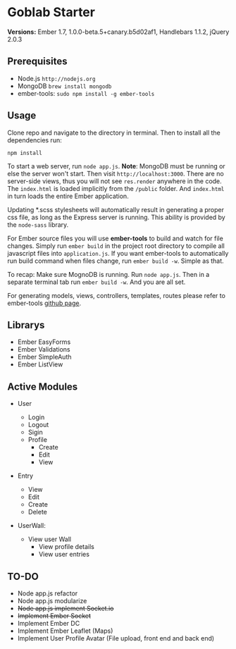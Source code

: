 Goblab Starter
==============================

**Versions:** Ember 1.7, 1.0.0-beta.5+canary.b5d02af1, Handlebars 1.1.2, jQuery 2.0.3

## Prerequisites
- Node.js `http://nodejs.org`
- MongoDB `brew install mongodb`
- ember-tools: `sudo npm install -g ember-tools`

## Usage
Clone repo and navigate to the directory in terminal. Then to install all the dependencies run:
```
npm install
```

To start a web server, run `node app.js`. **Note**: MongoDB must be running or else the server won't start. Then visit `http://localhost:3000`. There are no server-side views, thus you will not see `res.render` anywhere in the code. The `index.html` is loaded implicitly from the `/public` folder. And `index.html` in turn loads the entire Ember application.

Updating *.scss stylesheets will automatically result in generating a proper css file, as long as the Express server is running. This ability is provided by the `node-sass` library.

For Ember source files you will use **ember-tools** to build and watch for file changes. Simply run `ember build` in the project root directory to compile all javascript files into `application.js`. If you want ember-tools to automatically run build command when files change, run `ember build -w`. Simple as that.

To recap: Make sure MognoDB is running. Run `node app.js`. Then in a separate terminal tab run `ember build -w`. And you are all set.

For generating models, views, controllers, templates, routes please refer to ember-tools [github page](https://github.com/rpflorence/ember-tools).




## Librarys
- Ember EasyForms
- Ember Validations
- Ember SimpleAuth
- Ember ListView


## Active Modules
- User  
	- Login
	- Logout
	- Sigin
	- Profile
		- Create
		- Edit
		- View
- Entry
	- View
	- Edit
	- Create
	- Delete
	
- UserWall:
	- View user Wall
		- View profile details
		- View user entries

## TO-DO
- Node app.js refactor
- Node app.js modularize
- ~~Node app.js implement Socket.io~~
- ~~Implement Ember Socket~~
- Implement Ember DC
- Implement Ember Leaflet (Maps)
- Implement User Profile Avatar (File upload, front end and back end)
